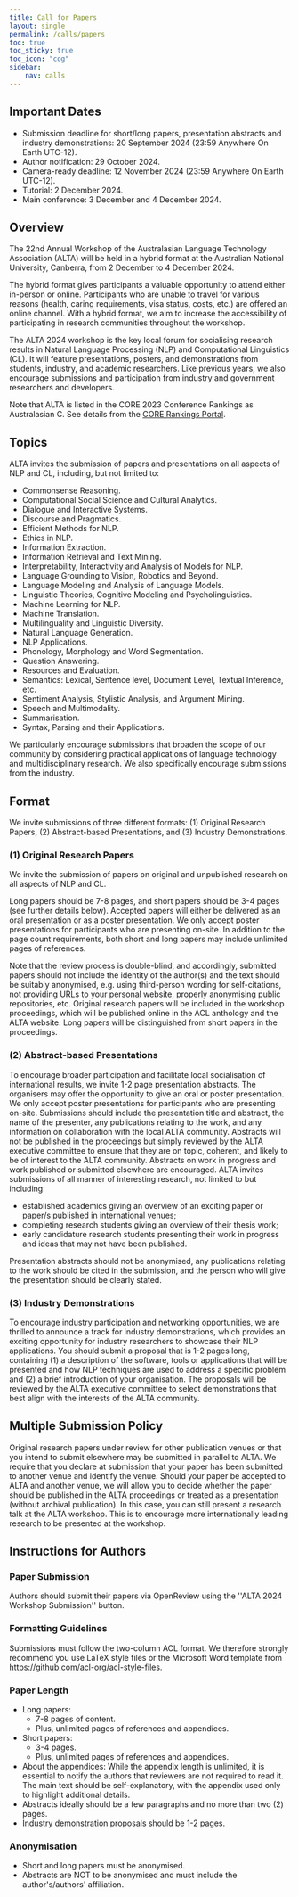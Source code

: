 ```yaml
---
title: Call for Papers
layout: single
permalink: /calls/papers
toc: true
toc_sticky: true
toc_icon: "cog"
sidebar: 
    nav: calls
---
```


## Important Dates
- Submission deadline for short/long papers, presentation abstracts and industry demonstrations: 20 September 2024 (23:59 Anywhere On Earth UTC-12).
- Author notification: 29 October 2024.
- Camera-ready deadline: 12 November 2024 (23:59 Anywhere On Earth UTC-12).
- Tutorial: 2 December 2024.
- Main conference: 3 December and 4 December 2024.


## Overview
The 22nd Annual Workshop of the Australasian Language Technology Association (ALTA) will be held in a hybrid format at the Australian National University, Canberra, from 2 December to 4 December 2024.

The hybrid format gives participants a valuable opportunity to attend either in-person or online.  Participants who are unable to travel for various reasons (health, caring requirements, visa status, costs, etc.) are offered an online channel. With a hybrid format, we aim to increase the accessibility of participating in research communities throughout the workshop.

The ALTA 2024 workshop is the key local forum for socialising research results in Natural Language Processing (NLP) and Computational Linguistics (CL). It will feature presentations, posters, and demonstrations from students, industry, and academic researchers. Like previous years, we also encourage submissions and participation from industry and government researchers and developers.

Note that ALTA is listed in the CORE 2023 Conference Rankings as Australasian C. See details from the [CORE Rankings Portal](https://www.core.edu.au/conference-portal).


## Topics
ALTA invites the submission of papers and presentations on all aspects of NLP and CL, including, but not limited to:

- Commonsense Reasoning.
- Computational Social Science and Cultural Analytics.
- Dialogue and Interactive Systems.
- Discourse and Pragmatics.
- Efficient Methods for NLP.
- Ethics in NLP.
- Information Extraction.
- Information Retrieval and Text Mining.
- Interpretability, Interactivity and Analysis of Models for NLP.
- Language Grounding to Vision, Robotics and Beyond.
- Language Modeling and Analysis of Language Models.
- Linguistic Theories, Cognitive Modeling and Psycholinguistics.
- Machine Learning for NLP.
- Machine Translation.
- Multilinguality and Linguistic Diversity.
- Natural Language Generation.
- NLP Applications.
- Phonology, Morphology and Word Segmentation.
- Question Answering.
- Resources and Evaluation.
- Semantics: Lexical, Sentence level, Document Level, Textual Inference, etc.
- Sentiment Analysis, Stylistic Analysis, and Argument Mining.
- Speech and Multimodality.
- Summarisation.
- Syntax, Parsing and their Applications.

We particularly encourage submissions that broaden the scope of our community by considering practical applications of language technology and multidisciplinary research. We also specifically encourage submissions from the industry.


## Format
We invite submissions of three different formats: (1) Original Research Papers, (2) Abstract-based Presentations, and (3) Industry Demonstrations.

### (1) Original Research Papers
We invite the submission of papers on original and unpublished research on all aspects of NLP and CL.

Long papers should be 7-8 pages, and short papers should be 3-4 pages (see further details below). Accepted papers will either be delivered as an oral presentation or as a poster presentation. We only accept poster presentations for participants who are presenting on-site. In addition to the page count requirements, both short and long papers may include unlimited pages of references.

Note that the review process is double-blind, and accordingly, submitted papers should not include the identity of the author(s) and the text should be suitably anonymised, e.g. using third-person wording for self-citations, not providing URLs to your personal website, properly anonymising public repositories, etc. Original research papers will be included in the workshop proceedings, which will be published online in the ACL anthology and the ALTA website. Long papers will be distinguished from short papers in the proceedings.

### (2) Abstract-based Presentations
To encourage broader participation and facilitate local socialisation of international results, we invite 1-2 page presentation abstracts. The organisers may offer the opportunity to give an oral or poster presentation. We only accept poster presentations for participants who are presenting on-site. Submissions should include the presentation title and abstract, the name of the presenter, any publications relating to the work, and any information on collaboration with the local ALTA community. Abstracts will not be published in the proceedings but simply reviewed by the ALTA executive committee to ensure that they are on topic, coherent, and likely to be of interest to the ALTA community. Abstracts on work in progress and work published or submitted elsewhere are encouraged. ALTA invites submissions of all manner of interesting research, not limited to but including:
- established academics giving an overview of an exciting paper or paper/s published in international venues;
- completing research students giving an overview of their thesis work;
- early candidature research students presenting their work in progress and ideas that may not have been published.

Presentation abstracts should not be anonymised, any publications relating to the work should be cited in the submission, and the person who will give the presentation should be clearly stated.

### (3) Industry Demonstrations
To encourage industry participation and networking opportunities, we are thrilled to announce a track for industry demonstrations, which provides an exciting opportunity for industry researchers to showcase their NLP applications. You should submit a proposal that is 1-2 pages long, containing (1) a description of the software, tools or applications that will be presented and how NLP techniques are used to address a specific problem and (2) a brief introduction of your organisation. The proposals will be reviewed by the ALTA executive committee to select demonstrations that best align with the interests of the ALTA community.

## Multiple Submission Policy
Original research papers under review for other publication venues or that you intend to submit elsewhere may be submitted in parallel to ALTA. We require that you declare at submission that your paper has been submitted to another venue and identify the venue. Should your paper be accepted to ALTA and another venue, we will allow you to decide whether the paper should be published in the ALTA proceedings or treated as a presentation (without archival publication). In this case, you can still present a research talk at the ALTA workshop. This is to encourage more internationally leading research to be presented at the workshop.


## Instructions for Authors

### Paper Submission
Authors should submit their papers via OpenReview using the ''ALTA 2024 Workshop Submission'' button.
<!--(https://openreview.net/group?id=ALTA.asn.au/2024/Workshop)--> 

### Formatting Guidelines
Submissions must follow the two-column ACL format. We therefore strongly recommend you use LaTeX style files or the Microsoft Word template from <https://github.com/acl-org/acl-style-files>.

### Paper Length
- Long papers:
  - 7-8 pages of content.
  - Plus, unlimited pages of references and appendices.
- Short papers:
  - 3-4 pages.
  - Plus, unlimited pages of references and appendices.
- About the appendices: While the appendix length is unlimited, it is essential to notify the authors that reviewers are not required to read it. The main text should be self-explanatory, with the appendix used only to highlight additional details.
- Abstracts ideally should be a few paragraphs and no more than two (2) pages.
- Industry demonstration proposals should be 1-2 pages.

### Anonymisation
- Short and long papers must be anonymised.
- Abstracts are NOT to be anonymised and must include the author's/authors' affiliation.
